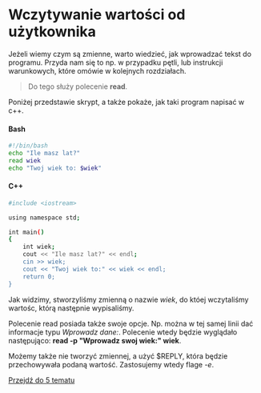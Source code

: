 # Wczytywanie wartości od użytkownika

Jeżeli wiemy czym są zmienne, warto wiedzieć, jak wprowadzać tekst do programu. Przyda nam się to np. w przypadku pętli, lub instrukcji warunkowych, które omówie w kolejnych rozdziałach.

> Do tego służy polecenie **read**.

Poniżej przedstawie skrypt, a także pokaże, jak taki program napisać w c++.

<!-- tabs:start -->

#### **Bash**

```bash
#!/bin/bash
echo "Ile masz lat?"
read wiek
echo "Twoj wiek to: $wiek"
```

#### **C++**

```bash
#include <iostream>

using namespace std;

int main()
{
    int wiek;
    cout << "Ile masz lat?" << endl;
    cin >> wiek;
    cout << "Twoj wiek to:" << wiek << endl;
    return 0;
}

```

<!-- tabs:end -->

Jak widzimy, stworzyliśmy zmienną o nazwie *wiek*, do któej wczytaliśmy wartośc, którą następnie wypisaliśmy.

Polecenie read posiada także swoje opcje. Np. można w tej samej linii dać informacje typu *Wprowadz dane:*. Polecenie wtedy będzie wyglądało następująco: **read -p "Wprowadz swoj wiek:" wiek**.

Możemy także nie tworzyć zmiennej, a użyć $REPLY, która będzie przechowywała podaną wartość. Zastosujemy wtedy flage *-e*.

[Przejdź do 5 tematu](/content/r4/t5)